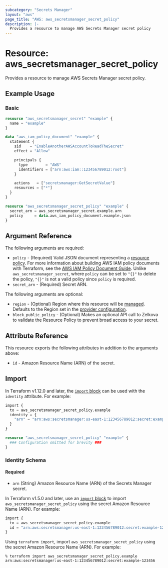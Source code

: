 ```yaml
---
subcategory: "Secrets Manager"
layout: "aws"
page_title: "AWS: aws_secretsmanager_secret_policy"
description: |-
  Provides a resource to manage AWS Secrets Manager secret policy
---
```


# Resource: aws_secretsmanager_secret_policy

Provides a resource to manage AWS Secrets Manager secret policy.

## Example Usage

### Basic

```terraform
resource "aws_secretsmanager_secret" "example" {
  name = "example"
}

data "aws_iam_policy_document" "example" {
  statement {
    sid    = "EnableAnotherAWSAccountToReadTheSecret"
    effect = "Allow"

    principals {
      type        = "AWS"
      identifiers = ["arn:aws:iam::123456789012:root"]
    }

    actions   = ["secretsmanager:GetSecretValue"]
    resources = ["*"]
  }
}

resource "aws_secretsmanager_secret_policy" "example" {
  secret_arn = aws_secretsmanager_secret.example.arn
  policy     = data.aws_iam_policy_document.example.json
}
```

## Argument Reference

The following arguments are required:

* `policy` - (Required) Valid JSON document representing a [resource policy](https://docs.aws.amazon.com/secretsmanager/latest/userguide/auth-and-access_resource-based-policies.html). For more information about building AWS IAM policy documents with Terraform, see the [AWS IAM Policy Document Guide](https://learn.hashicorp.com/terraform/aws/iam-policy). Unlike `aws_secretsmanager_secret`, where `policy` can be set to `"{}"` to delete the policy, `"{}"` is not a valid policy since `policy` is required.
* `secret_arn` - (Required) Secret ARN.

The following arguments are optional:

* `region` - (Optional) Region where this resource will be [managed](https://docs.aws.amazon.com/general/latest/gr/rande.html#regional-endpoints). Defaults to the Region set in the [provider configuration](https://registry.terraform.io/providers/hashicorp/aws/latest/docs#aws-configuration-reference).
* `block_public_policy` - (Optional) Makes an optional API call to Zelkova to validate the Resource Policy to prevent broad access to your secret.

## Attribute Reference

This resource exports the following attributes in addition to the arguments above:

* `id` - Amazon Resource Name (ARN) of the secret.

## Import

In Terraform v1.12.0 and later, the [`import` block](https://developer.hashicorp.com/terraform/language/import) can be used with the `identity` attribute. For example:

```terraform
import {
  to = aws_secretsmanager_secret_policy.example
  identity = {
    "arn" = "arn:aws:secretsmanager:us-east-1:123456789012:secret:example-123456"
  }
}

resource "aws_secretsmanager_secret_policy" "example" {
  ### Configuration omitted for brevity ###
}
```

### Identity Schema

#### Required

- `arn` (String) Amazon Resource Name (ARN) of the Secrets Manager secret.

In Terraform v1.5.0 and later, use an [`import` block](https://developer.hashicorp.com/terraform/language/import) to import `aws_secretsmanager_secret_policy` using the secret Amazon Resource Name (ARN). For example:

```terraform
import {
  to = aws_secretsmanager_secret_policy.example
  id = "arn:aws:secretsmanager:us-east-1:123456789012:secret:example-123456"
}
```

Using `terraform import`, import `aws_secretsmanager_secret_policy` using the secret Amazon Resource Name (ARN). For example:

```console
% terraform import aws_secretsmanager_secret_policy.example arn:aws:secretsmanager:us-east-1:123456789012:secret:example-123456
```
